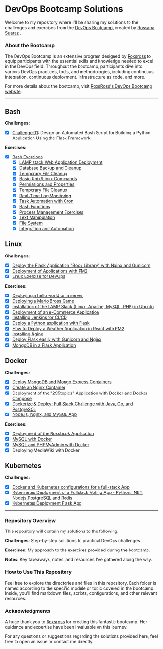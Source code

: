 # DevOps Bootcamp Solutions

Welcome to my repository where I'll be sharing my solutions to the challenges and exercises from the [DevOps Bootcamp](https://bootcamp.295devops.com/), created by [Rossana Suarez](https://www.linkedin.com/in/roxsross/) .

### About the Bootcamp
The DevOps Bootcamp is an extensive program designed by [Roxsross](https://x.com/roxsross) to equip participants with the essential skills and knowledge needed to excel in the DevOps field. Throughout the bootcamp, participants dive into various DevOps practices, tools, and methodologies, including continuous integration, continuous deployment, infrastructure as code, and more.

For more details about the bootcamp, visit [RoxsRoss's DevOps Bootcamp website](https://bootcamp.295devops.com/).

-----------------------------------------------------------------------------------------------------------------------------------------------

## Bash

**Challenges:**
- [x] [Challenge 01](https://github.com/lalidiaz/DevOps-Bootcamp/blob/main/bash/challenges/challenge_01/challenge_01.md#my-solution-): Design an Automated Bash Script for Building a Python Application Using the Flask Framework

**Exercises:**
- [x] [Bash Exercises](https://github.com/lalidiaz/DevOps-Bootcamp/tree/main/bash/exercises)
  - [x] [LAMP stack  Web Application Deployment](https://github.com/lalidiaz/DevOps-Bootcamp/blob/main/bash/exercises/exercise_01.md)
  - [x] [Database Backup and Cleanup](https://github.com/lalidiaz/DevOps-Bootcamp/blob/main/bash/exercises/exercise_02.md)
  - [x] [Temporary File Cleanup](https://github.com/lalidiaz/DevOps-Bootcamp/blob/main/bash/exercises/exercise_03.md)
  - [x] [Basic Unix/Linux Commands](https://github.com/lalidiaz/DevOps-Bootcamp/blob/main/bash/exercises/01_Basic_Unix_Linux_Commands.md)
  - [x] [Permissions and Properties](https://github.com/lalidiaz/DevOps-Bootcamp/blob/main/bash/exercises/02_Permissions_and_Properties.md)
  - [x] [Temporary File Cleanup](https://github.com/lalidiaz/DevOps-Bootcamp/blob/main/bash/exercises/exercise_03.md)
  - [x] [Real-Time Log Monitoring](https://github.com/lalidiaz/DevOps-Bootcamp/blob/main/bash/exercises/exercise_04.md)
  - [x] [Task Automation with Cron](https://github.com/lalidiaz/DevOps-Bootcamp/blob/main/bash/exercises/exercise_05.md)
  - [x] [Bash Functions](https://github.com/lalidiaz/DevOps-Bootcamp/blob/main/bash/exercises/06_Bash_Functions.md)
  - [x] [Process Management Exercises](https://github.com/lalidiaz/DevOps-Bootcamp/blob/main/bash/exercises/07_Process%20Management_in_Bash.md)
  - [x] [Text Manipulation](https://github.com/lalidiaz/DevOps-Bootcamp/blob/main/bash/exercises/08_Text_Manipulation_in_Bash.md)
  - [x] [File System](https://github.com/lalidiaz/DevOps-Bootcamp/blob/main/bash/exercises/09_Advanced_interaction_exercises_with_file_system.md)
  - [x] [Integration and Automation](https://github.com/lalidiaz/DevOps-Bootcamp/blob/main/bash/exercises/10_Integration_and_Automation.md)

## Linux

**Challenges:**
- [x] [Deploy the Flask Application "Book Library" with Nginx and Gunicorn](https://github.com/lalidiaz/DevOps-Bootcamp/blob/main/linux/challenges/challenge_01.md)
- [x] [Deployment of Applications with PM2](https://github.com/lalidiaz/DevOps-Bootcamp/blob/main/linux/challenges/challenge_02.md)
- [x] [Linux Exercise for DevOps](https://github.com/lalidiaz/DevOps-Bootcamp/blob/main/linux/challenges/challenge_03.md)

**Exercises:**
- [x] [Deploying a hello world on a server](https://github.com/lalidiaz/DevOps-Bootcamp/blob/main/linux/exercises/exercise_01.md)
- [x] [Deploying a Mario Bross Game](https://github.com/lalidiaz/DevOps-Bootcamp/blob/main/linux/exercises/exercise_02.md)
- [x] [Installation of the LAMP Stack (Linux, Apache, MySQL, PHP) in Ubuntu](https://github.com/lalidiaz/DevOps-Bootcamp/blob/main/linux/exercises/exercise_03.md)
- [x] [Deployment of an e-Commerce Application](https://github.com/lalidiaz/DevOps-Bootcamp/blob/main/linux/exercises/exercise_04.md)
- [x] [Installing Jenkins for CI/CD](https://github.com/lalidiaz/DevOps-Bootcamp/blob/main/linux/exercises/exercise_05.md)
- [x] [Deploy a Python application with Flask](https://github.com/lalidiaz/DevOps-Bootcamp/blob/main/linux/exercises/exercise_06.md)
- [x] [How to Deploy a Weather Application in React with PM2](https://github.com/lalidiaz/DevOps-Bootcamp/blob/main/linux/exercises/exercise_07.md)
- [x] [Installing Nginx](https://github.com/lalidiaz/DevOps-Bootcamp/blob/main/linux/exercises/exercise_08.md)
- [x] [Deploy Flask easily with Gunicorn and Nginx](https://github.com/lalidiaz/DevOps-Bootcamp/blob/main/linux/exercises/exercise_09.md)
- [x] [MongoDB in a Flask Application](https://github.com/lalidiaz/DevOps-Bootcamp/blob/main/linux/exercises/exercise_10.md)

## Docker

**Challenges:**
- [x] [Deploy MongoDB and Mongo Express Containers](https://github.com/lalidiaz/DevOps-Bootcamp/blob/main/docker/challenges/challenge_01/challenge_01.md)
- [x] [Create an Nginx Container](https://github.com/lalidiaz/DevOps-Bootcamp/blob/main/docker/challenges/challenge_02/challenge_02.md)
- [x] [Deployment of the "295topics" Application with Docker and Docker Compose](https://github.com/lalidiaz/DevOps-Bootcamp/blob/main/docker/challenges/challenge_03/challenge_03.md)
- [x] [Dockerize & Deploy: Full Stack Challenge with Java, Go, and PostgreSQL](https://github.com/lalidiaz/DevOps-Bootcamp/blob/main/docker/challenges/challenge_04/challenge_04.md)
- [x] [Node.js, Nginx, and MySQL App](https://github.com/lalidiaz/DevOps-Bootcamp/blob/main/docker/challenges/challenge_05/challenge_05.md)

**Exercises:**
- [x] [Deployment of the Roxsbook Application](https://github.com/lalidiaz/DevOps-Bootcamp/blob/main/docker/exercises/exercise_01.md)
- [x] [MySQL with Docker](https://github.com/lalidiaz/DevOps-Bootcamp/blob/main/docker/exercises/exercise_02.md)
- [x] [MySQL and PHPMyAdmin with Docker](https://github.com/lalidiaz/DevOps-Bootcamp/blob/main/docker/exercises/exercise_03.md)
- [x] [Deploying MediaWiki with Docker](https://github.com/lalidiaz/DevOps-Bootcamp/blob/main/docker/exercises/exercise_04.md)

## Kubernetes

**Challenges:**
- [x] [Docker and Kubernetes configurations for a full-stack App](https://github.com/lalidiaz/DevOps-Bootcamp/tree/main/kubernetes/wanderlust-challenge_01)
- [x] [Kubernetes Deployment of a Fullstack Voting App - Python, .NET, Nodejs,PostgreSQL and Redis](https://github.com/lalidiaz/DevOps-Bootcamp/tree/main/kubernetes/voting-app)
- [x] [Kubernetes Deployment Flask App](https://github.com/lalidiaz/DevOps-Bootcamp/tree/main/kubernetes/flask-app-challenge_02) 

-----------------------------------------------------------------------------------------------------------------------------------------------

### Repository Overview
This repository will contain my solutions to the following:

**Challenges**: Step-by-step solutions to practical DevOps challenges.

**Exercises**: My approach to the exercises provided during the bootcamp.

**Notes**: Key takeaways, notes, and resources I've gathered along the way.

### How to Use This Repository
Feel free to explore the directories and files in this repository. Each folder is named according to the specific module or topic covered in the bootcamp. Inside, you'll find markdown files, scripts, configurations, and other relevant resources.

### Acknowledgments
A huge thank you to [Roxsross](https://x.com/roxsross) for creating this fantastic bootcamp. Her guidance and expertise have been invaluable on this journey.

For any questions or suggestions regarding the solutions provided here, feel free to open an issue or contact me directly.


